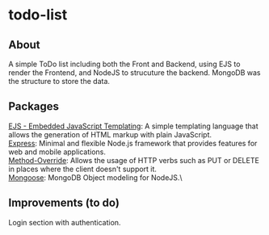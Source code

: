 # todo-list

## About
A simple ToDo list including both the Front and Backend, using EJS to render the Frontend, and NodeJS to strucuture the backend. MongoDB was the structure to store the data.

## Packages
[EJS - Embedded JavaScript Templating](https://ejs.co/): A simple templating language that allows the generation of HTML markup with plain JavaScript.\
[Express](https://expressjs.com/): Minimal and flexible Node.js framework that provides features for web and mobile applications.\
[Method-Override](https://www.npmjs.com/package/method-override): Allows the usage of HTTP verbs such as PUT or DELETE in places where the client doesn't support it.\
[Mongoose](https://mongoosejs.com/): MongoDB Object modeling for NodeJS.\

## Improvements (to do)
Login section with authentication.

